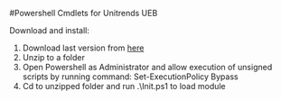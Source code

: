 #Powershell Cmdlets for Unitrends UEB

Download and install:

1. Download last version from <a href="https://github.com/unitrends/unitrends-pstoolkit/archive/master.zip"> here</a>
2. Unzip to a folder
3. Open Powershell as Administrator and allow execution of unsigned scripts by running command: Set-ExecutionPolicy Bypass
4. Cd to unzipped folder and run .\Init.ps1 to load module
